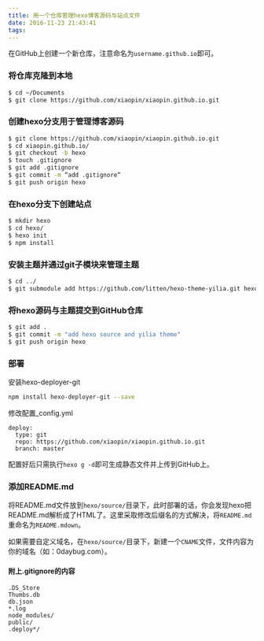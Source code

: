 ```yaml
---
title: 用一个仓库管理hexo博客源码与站点文件
date: 2016-11-23 21:43:41
tags:
---
```


在GitHub上创建一个新仓库，注意命名为`username.github.io`即可。

### 将仓库克隆到本地

``` bash
$ cd ~/Documents
$ git clone https://github.com/xiaopin/xiaopin.github.io.git
```

### 创建hexo分支用于管理博客源码

``` bash
$ git clone https://github.com/xiaopin/xiaopin.github.io.git
$ cd xiaopin.github.io/
$ git checkout -b hexo
$ touch .gitignore
$ git add .gitignore
$ git commit -m “add .gitignore“
$ git push origin hexo
```

### 在hexo分支下创建站点
``` bash
$ mkdir hexo
$ cd hexo/
$ hexo init
$ npm install
```

### 安装主题并通过git子模块来管理主题
``` bash
$ cd ../
$ git submodule add https://github.com/litten/hexo-theme-yilia.git hexo/themes/yilia
```

### 将hexo源码与主题提交到GitHub仓库

``` bash
$ git add .
$ git commit -m "add hexo source and yilia theme"
$ git push origin hexo
```

### 部署

安装hexo-deployer-git
``` bash
npm install hexo-deployer-git --save
```

修改配置_config.yml
```
deploy:
  type: git
  repo: https://github.com/xiaopin/xiaopin.github.io.git
  branch: master
```

配置好后只需执行`hexo g -d`即可生成静态文件并上传到GitHub上。

### 添加README.md

将README.md文件放到`hexo/source/`目录下，此时部署的话，你会发现hexo把README.md解析成了HTML了。这里采取修改后缀名的方式解决，将`README.md`重命名为`README.mdown`。

如果需要自定义域名，在`hexo/source/`目录下，新建一个`CNAME`文件，文件内容为你的域名（如：0daybug.com）。


#### 附上.gitignore的内容

```
.DS_Store
Thumbs.db
db.json
*.log
node_modules/
public/
.deploy*/
```

